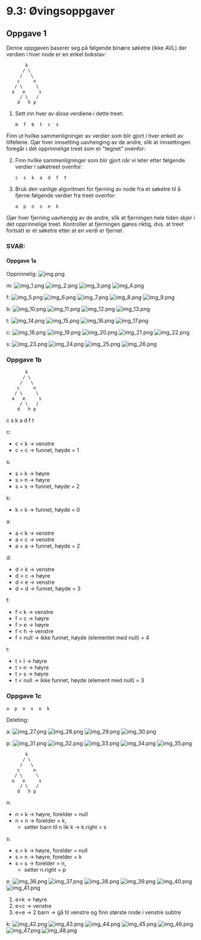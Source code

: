 # 9.3: Øvingsoppgaver
## Oppgave 1
Denne oppgaven baserer seg på følgende binære søketre (ikke AVL) der verdien i hver node er en enkel bokstav:

           k
          / \
         /   \
        c     n
       / \     \
      a   e     s
         / \   / 
        d   h p

1. Sett inn hver av disse verdiene i dette treet:

       m  f  b  t  c  s

Finn ut hvilke sammenligninger av verdier som blir gjort i hver enkelt av tilfellene. Gjør hver innsetting uavhenging av de andre, slik at innsettingen foregår i det opprinnelige treet som er "tegnet" ovenfor:

2. Finn hvilke sammenligninger som blir gjort når vi leter etter følgende verdier i søketreet ovenfor:

       c  s  k  a  d  f  t

3. Bruk den vanlige algoritmen for fjerning av node fra et søketre til å fjerne følgende verdier fra treet ovenfor:

       a  p  n  s  e  k

Gjør hver fjerning uavhengig av de andre, slik at fjerningen hele tiden skjer i det opprinnelige treet. Kontroller at fjerningen gjøres riktig, dvs. at treet fortsatt er et søketre etter at en verdi er fjernet.

### SVAR:

#### Oppgave 1a

Opprinnelig: ![img.png](img.png)

m:
![img_1.png](img_1.png)
![img_2.png](img_2.png)
![img_3.png](img_3.png)
![img_4.png](img_4.png)

f:
![img_5.png](img_5.png)
![img_6.png](img_6.png)
![img_7.png](img_7.png)
![img_8.png](img_8.png)
![img_9.png](img_9.png)

b:
![img_10.png](img_10.png)
![img_11.png](img_11.png)
![img_12.png](img_12.png)
![img_13.png](img_13.png)

t:
![img_14.png](img_14.png)
![img_15.png](img_15.png)
![img_16.png](img_16.png)
![img_17.png](img_17.png)

c:
![img_18.png](img_18.png)
![img_19.png](img_19.png)
![img_20.png](img_20.png)
![img_21.png](img_21.png)
![img_22.png](img_22.png)

s:
![img_23.png](img_23.png)
![img_24.png](img_24.png)
![img_25.png](img_25.png)
![img_26.png](img_26.png)

### Oppgave 1b

           k
          / \
         /   \
        c     n
       / \     \
      a   e     s
         / \   / 
        d   h p

c  s  k  a  d  f  t

c: 
- c < k -> venstre 
- c = c -> funnet, høyde = 1

s: 
- s > k -> høyre 
- s > n -> høyre 
- s = s -> funnet, høyde = 2

k: 
- k = k -> funnet, høyde = 0

a:
- a < k -> venstre 
- a < c -> venstre 
- a = a -> funnet, høyde = 2

d:
- d < k -> venstre 
- d > c -> høyre 
- d < e -> venstre 
- d = d -> funnet, høyde = 3

f:
- f < k -> venstre 
- f > c -> høyre 
- f > e -> høyre 
- f < h -> venstre 
- f < null -> ikke funnet, høyde (elementet med null) = 4

t: 
- t > l -> høyre 
- t > n -> høyre
- t > s -> høyre 
- t < null -> ikke funnet, høyde (element med null) = 3

### Oppgave 1c
    a  p  n  s  e  k

Deleting:

a: 
![img_27.png](img_27.png)
![img_28.png](img_28.png)
![img_29.png](img_29.png)
![img_30.png](img_30.png)

p:
![img_31.png](img_31.png)
![img_32.png](img_32.png)
![img_33.png](img_33.png)
![img_34.png](img_34.png)
![img_35.png](img_35.png)


           k
          / \
         /   \
        c     n
       / \     \
      a   e     s
         / \   / 
        d   h p

n:
- n > k -> høyre, forelder = null
- n = n -> forelder = k, 
  - setter barn til n lik k -> k.right = s

s:
- s > k -> høyre, forelder = null
- s > n -> høyre, forelder = k
- s = s -> forelder = n, 
  - setter n.right = p
  
e:
![img_36.png](img_36.png)
![img_37.png](img_37.png)
![img_38.png](img_38.png)
![img_39.png](img_39.png)
![img_40.png](img_40.png)
![img_41.png](img_41.png)

1. e>k -> høyre
2. e<c -> venstre
3. e=e -> 2 barn -> gå til venstre og finn største node i venstre subtre

k:
![img_42.png](img_42.png)
![img_43.png](img_43.png)
![img_44.png](img_44.png)
![img_45.png](img_45.png)
![img_46.png](img_46.png)
![img_47.png](img_47.png)
![img_48.png](img_48.png)
